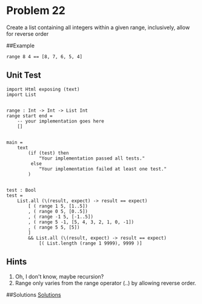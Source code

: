 # Problem 22

Create a list containing all integers within a given range, inclusively, allow for reverse order

##Example
```
range 8 4 == [8, 7, 6, 5, 4]
```
## Unit Test
```
import Html exposing (text)
import List


range : Int -> Int -> List Int 
range start end = 
    -- your implementation goes here
    []


main =
    text
        (if (test) then
            "Your implementation passed all tests."
         else
            "Your implementation failed at least one test."
        )


test : Bool
test =
    List.all (\(result, expect) -> result == expect)
        [ ( range 1 5, [1..5])
        , ( range 0 5, [0..5])
        , ( range -1 5, [-1..5])
        , ( range 5 -1, [5, 4, 3, 2, 1, 0, -1])
        , ( range 5 5, [5])
        ]
        && List.all (\(result, expect) -> result == expect)
            [( List.length (range 1 9999), 9999 )]
```

## Hints
1. Oh, I don't know, maybe recursion?
2. Range only varies from the range operator (..) by allowing reverse order.


##Solutions 
[Solutions](problem_22_solutions.md)